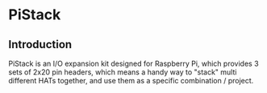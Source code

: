 # PiStack

## Introduction
   PiStack is an I/O expansion kit designed for Raspberry Pi, which provides 3 sets of 2x20 pin headers, which means a handy   way to "stack" multi different HATs together, and use them as a specific combination / project.
